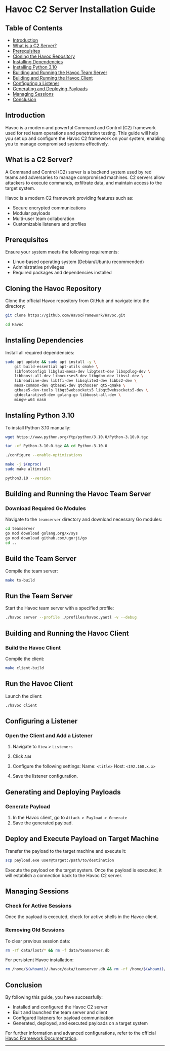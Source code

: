 # Havoc C2 Server Installation Guide

## Table of Contents

- [Introduction](#introduction)
- [What is a C2 Server?](#what-is-a-c2-server)
- [Prerequisites](#prerequisites)
- [Cloning the Havoc Repository](#cloning-the-havoc-repository)
- [Installing Dependencies](#installing-dependencies)
- [Installing Python 3.10](#installing-python-310)
- [Building and Running the Havoc Team Server](#building-and-running-the-havoc-team-server)
- [Building and Running the Havoc Client](#building-and-running-the-havoc-client)
- [Configuring a Listener](#configuring-a-listener)
- [Generating and Deploying Payloads](#generating-and-deploying-payloads)
- [Managing Sessions](#managing-sessions)
- [Conclusion](#conclusion)

## Introduction

Havoc is a modern and powerful Command and Control (C2) framework used for red team operations and penetration testing. This guide will help you set up and configure the Havoc C2 framework on your system, enabling you to manage compromised systems effectively.

## What is a C2 Server?

A Command and Control (C2) server is a backend system used by red teams and adversaries to manage compromised machines. C2 servers allow attackers to execute commands, exfiltrate data, and maintain access to the target system.

Havoc is a modern C2 framework providing features such as:

- Secure encrypted communications
- Modular payloads
- Multi-user team collaboration
- Customizable listeners and profiles

## Prerequisites

Ensure your system meets the following requirements:

- Linux-based operating system (Debian/Ubuntu recommended)
- Administrative privileges
- Required packages and dependencies installed

## Cloning the Havoc Repository

Clone the official Havoc repository from GitHub and navigate into the directory:

```bash
git clone https://github.com/HavocFramework/Havoc.git
```

```bash
cd Havoc
```

## Installing Dependencies

Install all required dependencies:

```bash
sudo apt update && sudo apt install -y \
    git build-essential apt-utils cmake \
    libfontconfig1 libglu1-mesa-dev libgtest-dev libspdlog-dev \
    libboost-all-dev libncurses5-dev libgdbm-dev libssl-dev \
    libreadline-dev libffi-dev libsqlite3-dev libbz2-dev \
    mesa-common-dev qtbase5-dev qtchooser qt5-qmake \
    qtbase5-dev-tools libqt5websockets5 libqt5websockets5-dev \
    qtdeclarative5-dev golang-go libboost-all-dev \
    mingw-w64 nasm
```

## Installing Python 3.10

To install Python 3.10 manually:

```bash
wget https://www.python.org/ftp/python/3.10.0/Python-3.10.0.tgz
```

```bash
tar -xf Python-3.10.0.tgz && cd Python-3.10.0
```

```bash
./configure --enable-optimizations
```

```bash
make -j $(nproc)
sudo make altinstall
```

```bash
python3.10 --version
```

## Building and Running the Havoc Team Server

### Download Required Go Modules

Navigate to the `teamserver` directory and download necessary Go modules:

```bash
cd teamserver
go mod download golang.org/x/sys
go mod download github.com/ugorji/go
cd ..
```

## Build the Team Server

Compile the team server:

```bash
make ts-build
```

## Run the Team Server

Start the Havoc team server with a specified profile:

```bash
./havoc server --profile ./profiles/havoc.yaotl -v --debug
```

## Building and Running the Havoc Client

### Build the Havoc Client

Compile the client:

```bash
make client-build
```

## Run the Havoc Client

Launch the client:

```bash
./havoc client
```

## Configuring a Listener

### Open the Client and Add a Listener

1. Navigate to `View` > `Listeners`
2. Click `Add`
3. Configure the following settings:
       Name: `<title>`
       Host: `<192.168.x.x>`
   
4. Save the listener configuration.

## Generating and Deploying Payloads

### Generate Payload

1. In the Havoc client, go to `Attack > Payload > Generate`
2. Save the generated payload.

## Deploy and Execute Payload on Target Machine

Transfer the payload to the target machine and execute it:

```bash
scp payload.exe user@target:/path/to/destination
```

Execute the payload on the target system. Once the payload is executed, it will establish a connection back to the Havoc C2 server.

## Managing Sessions

### Check for Active Sessions

Once the payload is executed, check for active shells in the Havoc client.

### Removing Old Sessions

To clear previous session data:

```bash
rm -rf data/loot/* && rm -f data/teamserver.db
```

For persistent Havoc installation:
```bash
rm /home/$(whoami)/.havoc/data/teamserver.db && rm -rf /home/$(whoami)/.havoc/data/loot/*
```

## Conclusion

By following this guide, you have successfully:

- Installed and configured the Havoc C2 server
- Built and launched the team server and client
- Configured listeners for payload communication
- Generated, deployed, and executed payloads on a target system

For further information and advanced configurations, refer to the official [Havoc Framework Documentation](https://havocframework.com/docs/installation).

---
